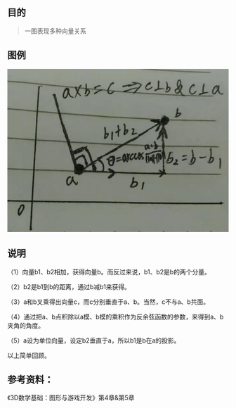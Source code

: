 ## 目的
> 一图表现多种向量关系

## 图例
 ![pic](.\pic\1.jpg)

## 说明
（1）向量b1、b2相加，获得向量b。而反过来说，b1、b2是b的两个分量。

（2）b2是b1到b的距离，通过b减b1来获得。

（3）a和b叉乘得出向量c，而c分别垂直于a、b。当然，c不与a、b共面。

（4）通过把a、b点积除以a模、b模的乘积作为反余弦函数的参数，来得到a、b夹角的角度。

（5）a设为单位向量，设定b2垂直于a，所以b1是b在a的投影。



以上简单回顾。

## 参考资料：

《3D数学基础：图形与游戏开发》第4章&第5章